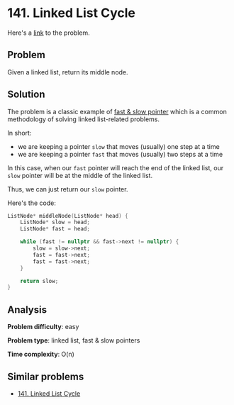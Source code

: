 # 141. Linked List Cycle

Here's a [link](https://leetcode.com/problems/middle-of-the-linked-list/) to the problem.

## Problem

Given a linked list, return its middle node.

## Solution

The problem is a classic example of [fast & slow pointer](https://medium.com/@arifimran5/fast-and-slow-pointer-pattern-in-linked-list-43647869ac99) which is a common methodology of solving linked list-related problems.

In short:

- we are keeping a pointer `slow` that moves (usually) one step at a time
- we are keeping a pointer `fast` that moves (usually) two steps at a time

In this case, when our `fast` pointer will reach the end of the linked list, our `slow` pointer will be at the middle of the linked list.

Thus, we can just return our `slow` pointer.

Here's the code:

```cpp
ListNode* middleNode(ListNode* head) {
    ListNode* slow = head;
    ListNode* fast = head;

    while (fast != nullptr && fast->next != nullptr) {
        slow = slow->next;
        fast = fast->next;
        fast = fast->next;
    }

    return slow;
}
```

## Analysis

**Problem difficulty**: easy

**Problem type**: linked list, fast & slow pointers

**Time complexity**: O(n)

## Similar problems

- [141. Linked List Cycle](https://leetcode.com/problems/linked-list-cycle/)
